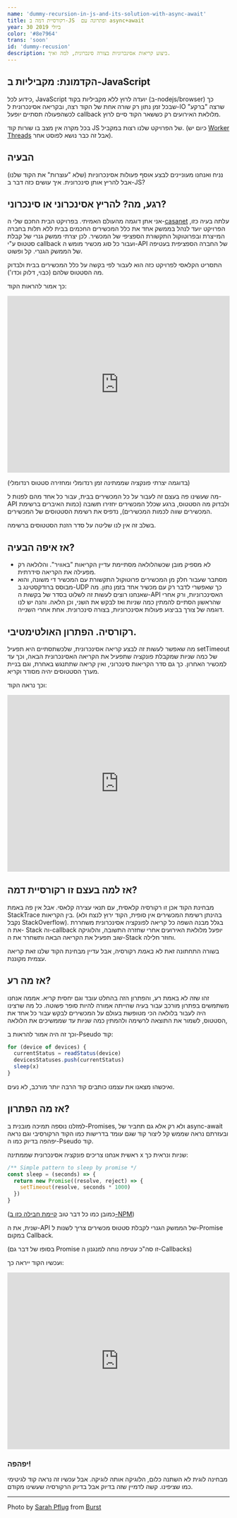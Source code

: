 ```yaml
---
name: 'dummy-recursion-in-js-and-its-solution-with-async-await'
title: רקורסיית דמה ב-JS  ופתרונה עם async+await
year: 30 ביולי 2019
color: '#8e7964'
trans: 'soon'
id: 'dummy-recusion'
description: ביצוע קריאות אסינכרוניות בצורה סינכרונית, למה ואיך.
---
```


## הקדמונת: מקביליות ב-JavaScript

כידוע לכל, JavaScript יועדה לרוץ ללא מקביליות בקוד (ב-nodejs/browser) כך שבכל זמן נתון רק שורה אחת של הקוד רצה, ובקריאה אסינכרונית ל-IO שרצה "ברקע" לכשהפעולה תסתיים יופעל callback מלולאת האירועים רק כששאר הקוד סיים לרוץ.

בכל מקרה אין מצב בו שורות קוד JS של הפרויקט שלנו רצות במקביל. (כיום יש [Worker Threads](https://nodejs.org/api/worker_threads.html)  אבל זה כבר נושא לפוסט אחר). 

## הבעיה

נניח ואנחנו מעוניינים לבצע אוסף פעולות אסינכרוניות (שלא "עוצרות" את הקוד שלנו) אבל להריץ אותן סינכרונית.
איך עושים כזה דבר ב-JS?

## רגע, מה? להריץ אסינכרוני או סינכרוני?

אני אתן דוגמה מהעולם האמיתי. בפרויקט הבית החכם שלי ה-[casanet](https://github.com/haimkastner/home-iot-server) עלתה בעיה כזו, הפרויקט יועד לנהל בממשק אחד את כלל המכשירים החכמים בבית ללא תלות בחברה המייצרת ובפרוטוקול התקשורת הספציפי של המכשיר. 
לכן יצרתי ממשק גנרי של קבלת סטטוס ע"י callback ועבור כל סוג מכשיר מומש ה-API של החברה הספציפית בעטיפה של הממשק הגנרי. קל ופשוט.

התסריט הקלאסי לפרויקט כזה הוא לעבור לפי בקשה על כלל המכשירים בבית ולבדוק מה הסטטוס שלהם (כבוי, דלוק וכדו'). 

כך אמור להראות הקוד:

<iframe height="400px" width="100%" src="https://repl.it/@HaimKastner/get-all-async?lite=true" scrolling="no" frameborder="no" allowtransparency="true" allowfullscreen="true" sandbox="allow-forms allow-pointer-lock allow-popups allow-same-origin allow-scripts allow-modals"></iframe>

(בדוגמה יצרתי פונקציה שממתינה זמן רנדומלי ומחזירה סטטוס רנדומלי)

מה שעשינו פה בעצם זה לעבור על כל המכשירים בבית, עבור כל אחד מהם לפנות ל-API ולבדוק מה הסטטוס, ברגע שכלל המכשירים יחזירו תשובה (כמות האיברים ברשימת המכשירים שווה לכמות המכשירים), נדפיס את רשימת הסטטוסים של המכשירים.

בשלב זה אין לנו שליטה על סדר הזנת הסטטוסים ברשימה.

## אז איפה הבעיה?

- לא מספיק מובן שכשהלולאה מסתיימת עדיין הקריאות "באוויר". והלולאה רק מפעילה את הקריאה סידרתית.
- מסתבר שעבור חלק מן המכשירים פרוטוקול התקשורת עם המכשיר די משונה, והוא מבוסס ברודקסטינג ב-UDP כך שאפשרי לדבר רק עם מכשיר אחד בזמן נתון.
מה שאנחנו רוצים לעשות זה לשלוט בסדר של בקשות ה-API האסינכרוניות, ורק אחרי שהראשון הסתיים להמתין כמה שניות ואז לבקש את השני, וכן הלאה.
והנה יש לנו דוגמה של צורך בביצוע פעולות אסינכרוניות, בצורה סינכרונית. אחת אחרי השנייה.

## רקורסיה. הפתרון האולטימטיבי.

מה שאפשר לעשות זה לבצע קריאה אסינכרונית, שלכשתסתיים היא תפעיל setTimeout של כמה שניות שמקבלת פונקציה שתפעיל את הקריאה האסינכרונית הבאה, וכך עד למכשיר האחרון.
כך גם סדר הקריאות סינכרוני, ואין קריאה שתתנגש באחרת, וגם בניית מערך הסטטוסים יהיה מסודר וקריא.

וכך נראה הקוד:

<iframe height="400px" width="100%" src="https://repl.it/@HaimKastner/recursive-solution?lite=true" scrolling="no" frameborder="no" allowtransparency="true" allowfullscreen="true" sandbox="allow-forms allow-pointer-lock allow-popups allow-same-origin allow-scripts allow-modals"></iframe>


## אז למה בעצם זו רקורסיית דמה? 

מבחינת הקוד אכן זו רקורסיה קלאסית, עם תנאי עצירה קלאסי. *אבל* אין פה באמת StackTrace בין הקריאות.
(בהינתן רשימת המכשירים אין סופית, הקוד ירוץ לנצח ולא נקבל StackOverflow).
בגלל מבנה השפה כל קריאה לפונקציה אסינכרונית משחררת את ה- Stack וה-callback יופעל מלולאת האירועים אחרי שחזרה התשובה, והלוגיקה שוב תפעיל את הקריאה הבאה ותשחרר את ה-Stack וחוזר חלילה.

בשורה התחתונה זאת לא *באמת* רקורסיה, אבל עדיין מבחינת הקוד שלנו זאת קריאה עצמית מקוננת.

## אז מה רע?

זהו שזה לא באמת רע, והפתרון הזה בהחלט עובד וגם יחסית קריא.
אממה אנחנו משתמשים בפתרון מורכב עבור בעיה שהייתה אמורה להיות סופר פשוטה. 
כל מה שרצינו היה לעבור בלולאה הכי מטופשת בעולם על המכשירים לבקש עבור כל אחד את הסטטוס, לשמור את התוצאה לרשימה ולהמתין כמה שניות עד שממשיכים את הלולאה,

וכך זה היה אמור להראות ב-Pseudo קוד:

```javascript  
for (device of devices) {
  currentStatus = readStatus(device)
  devicesStatuses.push(currentStatus)
  sleep(x)
}
```
 
ואיכשהו מצאנו את עצמנו כותבים קוד הרבה יותר מורכב, לא נעים.

## אז מה הפתרון?

למזלנו נוספה תמיכה מובנית ב-Promises, ולא רק אלא גם תחביר של async-await 
ובעזרתם נראה שממש קל ליצור קוד שגם עומד בדרישות כמו הקוד הרקורסיבי וגם נראה יפהפה בדיוק כמו ה-Pseudo קוד.

ראשית אנחנו צריכים פונקציה אסינכרונית שממתינה x שניות ונראית כך:


```javascript  
/** Simple pattern to sleep by promise */
const sleep = (seconds) => {
  return new Promise((resolve, reject) => {
    setTimeout(resolve, seconds * 1000)
  })
} 
```
(כמובן כמו כל דבר טוב [קיימת חבילה כזו ב-NPM](https://www.npmjs.com/package/sleep-promise))

שנית, את ה-API של הממשק הגנרי לקבלת סטטוס מכשירים צריך לשנות ל-Promise במקום Callback.

(בסופו של דבר גם Promise זו סה"כ עטיפה נוחה למנגנון ה-Callbacks) 

ועכשיו הקוד ייראה כך:

<iframe height="400px" width="100%" src="https://repl.it/@HaimKastner/final-async-await-solution?lite=true" scrolling="no" frameborder="no" allowtransparency="true" allowfullscreen="true" sandbox="allow-forms allow-pointer-lock allow-popups allow-same-origin allow-scripts allow-modals"></iframe>

### יפהפה!

מבחינה לוגית לא השתנה כלום, הלוגיקה אותה לוגיקה. אבל עכשיו זה נראה קוד לגיטימי כמו שציפינו. קשה לדמיין שזה בדיוק אבל בדיוק הרקורסיה שעשינו מקודם.

----

Photo by <a href="https://burst.shopify.com/@sarahpflugphoto?utm_campaign=photo_credit&amp;utm_content=Free+Finger+Pointing+At+Javascript+Code+Photo+%E2%80%94+High+Res+Pictures&amp;utm_medium=referral&amp;utm_source=credit">Sarah Pflug</a> from <a href="https://burst.shopify.com/api-tech?utm_campaign=photo_credit&amp;utm_content=Free+Finger+Pointing+At+Javascript+Code+Photo+%E2%80%94+High+Res+Pictures&amp;utm_medium=referral&amp;utm_source=credit">Burst</a>
